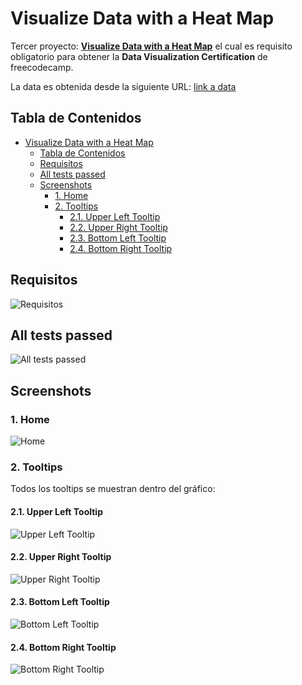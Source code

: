 # Visualize Data with a Heat Map

Tercer proyecto: [**Visualize Data with a Heat Map**](https://www.freecodecamp.org/learn/data-visualization/data-visualization-projects/visualize-data-with-a-heat-map) el cual es requisito obligatorio para obtener la **Data Visualization Certification** de freecodecamp.

La data es obtenida desde la siguiente URL: [link a data](https://raw.githubusercontent.com/freeCodeCamp/ProjectReferenceData/master/global-temperature.json)

## Tabla de Contenidos

- [Visualize Data with a Heat Map](#visualize-data-with-a-heat-map)
  - [Tabla de Contenidos](#tabla-de-contenidos)
  - [Requisitos](#requisitos)
  - [All tests passed](#all-tests-passed)
  - [Screenshots](#screenshots)
    - [1. Home](#1-home)
    - [2. Tooltips](#2-tooltips)
      - [2.1. Upper Left Tooltip](#21-upper-left-tooltip)
      - [2.2. Upper Right Tooltip](#22-upper-right-tooltip)
      - [2.3. Bottom Left Tooltip](#23-bottom-left-tooltip)
      - [2.4. Bottom Right Tooltip](#24-bottom-right-tooltip)

## Requisitos

![Requisitos](./screenshots/requisitos.webp)

## All tests passed

![All tests passed](./screenshots/all_tests_passed.webp)

## Screenshots

### 1. Home

![Home](./screenshots/home.webp)

### 2. Tooltips

Todos los tooltips se muestran dentro del gráfico:

#### 2.1. Upper Left Tooltip

![Upper Left Tooltip](./screenshots/tooltip_upper_left.webp)

#### 2.2. Upper Right Tooltip

![Upper Right Tooltip](./screenshots/tooltip_upper_right.webp)

#### 2.3. Bottom Left Tooltip

![Bottom Left Tooltip](./screenshots/tooltip_bottom_left.webp)

#### 2.4. Bottom Right Tooltip

![Bottom Right Tooltip](./screenshots/tooltip_bottom_right.webp)
